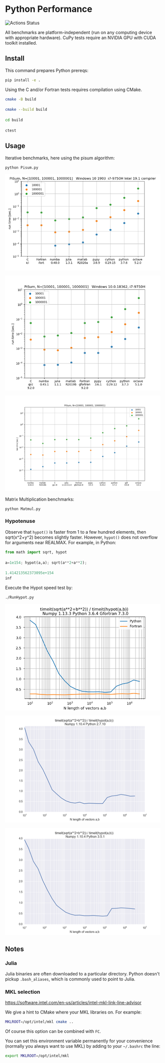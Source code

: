 # Python Performance

![Actions Status](https://github.com/scivision/python-performance/workflows/ci/badge.svg)

All benchmarks are platform-independent (run on any computing device with appropriate hardware).
CuPy tests require an NVIDIA GPU with CUDA toolkit installed.

## Install

This command prepares Python prereqs:

```sh
pip install -e .
```

Using the C and/or Fortran tests requires compilation using CMake.

```sh
cmake -B build

cmake --build build

cd build

ctest
```

## Usage

Iterative benchmarks, here using the pisum algorithm:

```sh
python Pisum.py
```

![Pi (Machin) benchmark Windows 10 Intel 19.1](tests/pisum_intel_9750.png)

![Pi (Machin) benchmark Windows 10](tests/pisum_windows_9750H.png)

![Pi (Machin) benchmark](tests/pisum_gcc_unplug-2019-01.png)

Matrix Multiplication benchmarks:

    python Matmul.py

### Hypotenuse

Observe that `hypot()` is faster from 1 to a few hundred elements, then
sqrt(x^2+y^2) becomes slightly faster. However, `hypot()` does not
overflow for arguments near REALMAX. For example, in Python:

```python
from math import sqrt, hypot

a=1e154; hypot(a,a); sqrt(a**2+a**2);

1.414213562373095e+154
inf
```

Execute the Hypot speed test by:

    ./RunHypot.py

![Python 3.6 hypot() vs rsq()](tests/py36hypot.png)

![Python 2.7 hypot() vs rsq()](tests/py27hypot.png)

![Python 3.5 hypot() vs rsq()](tests/py35hypot.png)

## Notes

### Julia

Julia binaries are often downloaded to a particular directory.
Python doesn't pickup `.bash_aliases`, which is commonly used to point to Julia.

### MKL selection

https://software.intel.com/en-us/articles/intel-mkl-link-line-advisor

We give a hint to CMake where your MKL libraries on.
For example:
```sh
MKLROOT=/opt/intel/mkl cmake ..
```
Of course this option can be combined with `FC`.

You can set this environment variable permanently for your convenience
(normally you always want to use MKL) by adding to your `~/.bashrc` the
line:
```sh
export MKLROOT=/opt/intel/mkl
```

